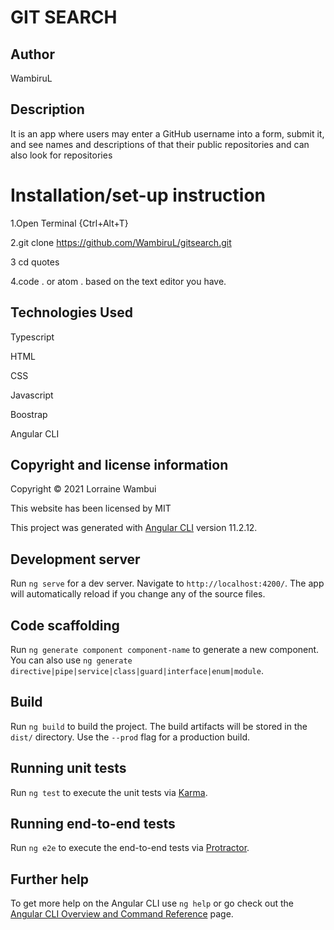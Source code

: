 # GIT SEARCH

## Author
WambiruL

## Description
It is an app where users may enter a GitHub username into a form, submit it, and see names and descriptions of that their public repositories and can also look for repositories

# Installation/set-up instruction
1.Open Terminal {Ctrl+Alt+T}

2.git clone https://github.com/WambiruL/gitsearch.git

3 cd quotes

4.code . or atom . based on the text editor you have.

## Technologies Used
Typescript 

HTML

CSS

Javascript

Boostrap

Angular CLI


## Copyright and license information
Copyright &#169; 2021 Lorraine Wambui

This website has been licensed by MIT


This project was generated with [Angular CLI](https://github.com/angular/angular-cli) version 11.2.12.

## Development server

Run `ng serve` for a dev server. Navigate to `http://localhost:4200/`. The app will automatically reload if you change any of the source files.

## Code scaffolding

Run `ng generate component component-name` to generate a new component. You can also use `ng generate directive|pipe|service|class|guard|interface|enum|module`.

## Build

Run `ng build` to build the project. The build artifacts will be stored in the `dist/` directory. Use the `--prod` flag for a production build.

## Running unit tests

Run `ng test` to execute the unit tests via [Karma](https://karma-runner.github.io).

## Running end-to-end tests

Run `ng e2e` to execute the end-to-end tests via [Protractor](http://www.protractortest.org/).

## Further help

To get more help on the Angular CLI use `ng help` or go check out the [Angular CLI Overview and Command Reference](https://angular.io/cli) page.

